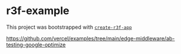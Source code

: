 # r3f-example

This project was bootstrapped with [`create-r3f-app`](https://github.com/utsuboco/create-r3f-app)



https://github.com/vercel/examples/tree/main/edge-middleware/ab-testing-google-optimize